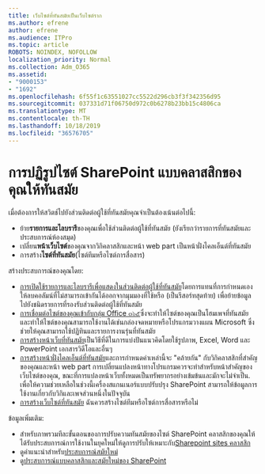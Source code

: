 ```yaml
---
title: เว็บไซต์ที่ทันสมัยเป็นเว็บไซต์ราก
ms.author: efrene
author: efrene
ms.audience: ITPro
ms.topic: article
ROBOTS: NOINDEX, NOFOLLOW
localization_priority: Normal
ms.collection: Adm_O365
ms.assetid:
- "9000153"
- "1692"
ms.openlocfilehash: 6f55f1c63551027cc5522d296cb3f3f342356d95
ms.sourcegitcommit: 037331d71f06750d972c0b6278b23bb15c4806ca
ms.translationtype: MT
ms.contentlocale: th-TH
ms.lasthandoff: 10/18/2019
ms.locfileid: "36576705"
---
```

# <a name="modernize-your-classic-sharepoint-site"></a>การปฏิรูปไซต์ SharePoint แบบคลาสสิกของคุณให้ทันสมัย

เมื่อต้องการให้สวิตช์ไปยังส่วนติดต่อผู้ใช้ที่ทันสมัยคุณจำเป็นต้องเน้นต่อไปนี้:

- ย้าย**รายการและไลบรารี**ของคุณเพื่อใช้ส่วนติดต่อผู้ใช้ที่ทันสมัย (ยังเรียกว่ารายการที่ทันสมัยและประสบการณ์ห้องสมุด)
- เปลี่ยน**หน้าเว็บไซต์**ของคุณจากวิกิคลาสสิกและหน้า web part เป็นหน้าฝั่งไคลเอ็นต์ที่ทันสมัย
- การสร้าง**ไซต์ที่ทันสมัย**(ไซต์ทีมหรือไซต์การสื่อสาร)

สร้างประสบการณ์ของคุณโดย:
- [การเปิดใช้รายการและไลบรารีเพื่อแสดงในส่วนติดต่อผู้ใช้ที่ทันสมัย](https://docs.microsoft.com/sharepoint/dev/transform/modernize-userinterface-lists-and-libraries)โดยการแทนที่การกำหนดเองให้ลบคอลัมน์ที่ไม่สามารถเข้ากันได้ออกจากมุมมองที่ใช้หรือ (เป็นรีสอร์ทสุดท้าย) เพื่อย้ายข้อมูลไปยังชนิดรายการที่รองรับส่วนติดต่อผู้ใช้ที่ทันสมัย
- [การเชื่อมต่อไซต์ของคุณเข้ากับกลุ่ม Office ๓๖๕](https://docs.microsoft.com/sharepoint/dev/transform/modernize-connect-to-office365-group)ซึ่งจะทำให้ไซต์ของคุณเป็นโฮมเพจที่ทันสมัยและทำให้ไซต์ของคุณสามารถใช้งานได้เช่นกล่องจดหมายหรือโปรแกรมวางแผน Microsoft ซึ่งช่วยให้คุณสามารถใช้ปฏิทินและรายการงานรุ่นที่ทันสมัย
- [การสร้างหน้าเว็บที่ทันสมัย](https://support.office.com/article/create-and-use-modern-pages-on-a-sharepoint-site-b3d46deb-27a6-4b1e-87b8-df851e503dec)เป็นวิธีที่ดีในการแบ่งปันแนวคิดโดยใช้รูปภาพ, Excel, Word และ PowerPoint เอกสารวิดีโอและอื่นๆ
- [การสร้างหน้าฝั่งไคลเอ็นต์ที่ทันสมัย](https://docs.microsoft.com/sharepoint/dev/transform/modernize-userinterface-site-pages)และการกำหนดค่าเหล่านี้จะ "คล้ายกัน" กับวิกิคลาสสิกที่สำคัญของคุณและหน้า web part การเปลี่ยนแปลงหน้าทางโปรแกรมควรจะทำสำหรับหน้าสำคัญของเว็บไซต์ของคุณ, ขณะที่การแปลงหน้าเว็บทั้งหมดเป็นทรัพยากรอย่างเข้มข้นและมักจะไม่จำเป็น. เพื่อให้ความช่วยเหลือในช่วงนี้เครื่องสแกนเนอร์แบบปรับปรุง SharePoint สามารถให้ข้อมูลการใช้งานเกี่ยวกับวิกิและเพจส่วนหนึ่งในปัจจุบัน
- [การสร้างเว็บไซต์ที่ทันสมัย](https://support.office.com/article/create-a-team-site-in-sharepoint-ef10c1e7-15f3-42a3-98aa-b5972711777d) ฉันควรสร้างไซต์ทีมหรือไซต์การสื่อสารหรือไม่

ข้อมูลเพิ่มเติม: 
- สำหรับภาพรวมทีละขั้นตอนของการปรับความทันสมัยของไซต์ SharePoint คลาสสิกของคุณให้ได้รับประสบการณ์การใช้งานในยุคใหม่ให้ดูการปรับให้เหมาะกับ[Sharepoint sites คลาสสิก](https://docs.microsoft.com/sharepoint/dev/transform/modernize-classic-sites)
- ดูคำแนะนำสำหรับ[ประสบการณ์สมัยใหม่](https://docs.microsoft.com/sharepoint/guide-to-sharepoint-modern-experience)
- ดู[ประสบการณ์แบบคลาสสิกและสมัยใหม่ของ SharePoint](https://support.office.com/article/sharepoint-classic-and-modern-experiences-5725c103-505d-4a6e-9350-300d3ec7d73f) 




